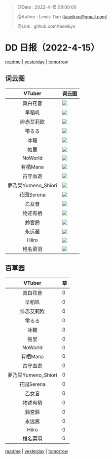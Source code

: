 > @Date    : 2022-4-15 08:00:00
>
> @Author  : Lewis Tian (taseikyo@gmail.com)
>
> @Link    : github.com/taseikyo

# DD 日报（2022-4-15）

[readme](../README.md) | [yesterday](2022-4-14.md) | [tomorrow](2022-4-16.md)

## 词云图

|VTuber|词云图|
|:-:|-|
|真白花音|![](../../images/daily/21402309_2022-4-15_purge_wordcloud.png)|
|早稻叽|![](../../images/daily/41682_2022-4-15_purge_wordcloud.png)|
|绯赤艾莉欧|![](../../images/daily/21396545_2022-4-15_purge_wordcloud.png)|
|雫るる|![](../../images/daily/21013446_2022-4-15_purge_wordcloud.png)|
|冰糖|![](../../images/daily/876396_2022-4-15_purge_wordcloud.png)|
|帕里|![](../../images/daily/4895312_2022-4-15_purge_wordcloud.png)|
|NoWorld|![](../../images/daily/21448649_2022-4-15_purge_wordcloud.png)|
|有栖Mana|![](../../images/daily/6542258_2022-4-15_purge_wordcloud.png)|
|古守血遊|![](../../images/daily/8725120_2022-4-15_purge_wordcloud.png)|
|夢乃栞Yumeno_Shiori|![](../../images/daily/14052636_2022-4-15_purge_wordcloud.png)|
|花园Serena|![](../../images/daily/14327465_2022-4-15_purge_wordcloud.png)|
|乙女音|![](../../images/daily/21320551_2022-4-15_purge_wordcloud.png)|
|物述有栖|![](../../images/daily/21449083_2022-4-15_purge_wordcloud.png)|
|鈴宮鈴|![](../../images/daily/21685677_2022-4-15_purge_wordcloud.png)|
|永远酱|![](../../images/daily/21701071_2022-4-15_purge_wordcloud.png)|
|Hiiro|![](../../images/daily/21919321_2022-4-15_purge_wordcloud.png)|
|椎名菜羽|![](../../images/daily/22347054_2022-4-15_purge_wordcloud.png)|

## 百草园

|VTuber|草|
|:-:|-|
|真白花音|0|
|早稻叽|0|
|绯赤艾莉欧|0|
|雫るる|0|
|冰糖|0|
|帕里|0|
|NoWorld|0|
|有栖Mana|0|
|古守血遊|0|
|夢乃栞Yumeno_Shiori|0|
|花园Serena|0|
|乙女音|0|
|物述有栖|0|
|鈴宮鈴|0|
|永远酱|0|
|Hiiro|0|
|椎名菜羽|0|

[readme](../README.md) | [yesterday](2022-4-14.md) | [tomorrow](2022-4-16.md)
